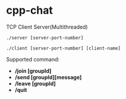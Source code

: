 # cpp-chat
TCP Client Server(Multithreaded)  
```
./server [server-port-number]
```
```
./client [server-port-number] [client-name]
```


Supported command:  
- **/join [groupId]**
- **/send [groupId][message]**
- **/leave [groupId]**
- **/quit**
